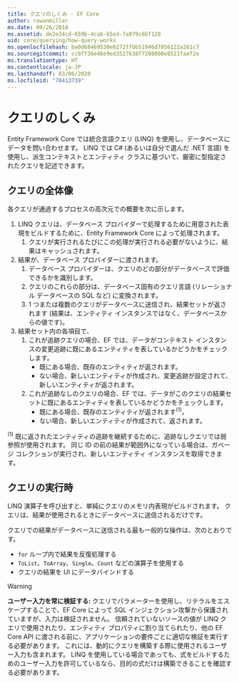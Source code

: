 ```yaml
---
title: クエリのしくみ - EF Core
author: rowanmiller
ms.date: 09/26/2018
ms.assetid: de2e34cd-659b-4cab-b5ed-7a979c6bf120
uid: core/querying/how-query-works
ms.openlocfilehash: ba0d68469530e6272ffbb51946d7856122a261c7
ms.sourcegitcommit: cc0ff36e46e9ed3527638f7208000e8521faef2e
ms.translationtype: HT
ms.contentlocale: ja-JP
ms.lasthandoff: 03/06/2020
ms.locfileid: "78413739"
---
```

# <a name="how-queries-work"></a>クエリのしくみ

Entity Framework Core では統合言語クエリ (LINQ) を使用し、データベースにデータを問い合わせます。 LINQ では C# (あるいは自分で選んだ .NET 言語) を使用し、派生コンテキストとエンティティ クラスに基づいて、厳密に型指定されたクエリを記述できます。

## <a name="the-life-of-a-query"></a>クエリの全体像

各クエリが通過するプロセスの高次元での概要を次に示します。

1. LINQ クエリは、データベース プロバイダーで処理するために用意された表現をビルドするために、Entity Framework Core によって処理されます。
   1. クエリが実行されるたびにこの処理が実行される必要がないように、結果はキャッシュされます。
2. 結果が、データベース プロバイダーに渡されます。
   1. データベース プロバイダーは、クエリのどの部分がデータベースで評価できるかを識別します。
   2. クエリのこれらの部分は、データベース固有のクエリ言語 (リレーショナル データベースの SQL など) に変換されます。
   3. 1 つまたは複数のクエリがデータべースに送信され、結果セットが返されます (結果は、エンティティ インスタンスではなく、データベースからの値です)。
3. 結果セット内の各項目で、
   1. これが追跡クエリの場合、EF では、データがコンテキスト インスタンスの変更追跡に既にあるエンティティを表しているかどうかをチェックします。
      * 既にある場合、既存のエンティティが返されます。
      * ない場合、新しいエンティティが作成され、変更追跡が設定されて、新しいエンティティが返されます。
   2. これが追跡なしのクエリの場合、EF では、データがこのクエリの結果セットに既にあるエンティティを表しているかどうかをチェックします。
      * 既にある場合、既存のエンティティが返されます<sup>(1)</sup>。
      * ない場合、新しいエンティティが作成されて、返されます。

<sup>(1)</sup> 既に返されたエンティティの追跡を継続するために、追跡なしクエリでは弱参照が使用されます。 同じ ID の前の結果が範囲外になっている場合は、ガベージ コレクションが実行され、新しいエンティティ インスタンスを取得できます。

## <a name="when-queries-are-executed"></a>クエリの実行時

LINQ 演算子を呼び出すと、単純にクエリのメモリ内表現がビルドされます。 クエリは、結果が使用されるときにデータベースに送信されるだけです。

クエリでの結果がデータベースに送信される最も一般的な操作は、次のとおりです。

* `for` ループ内で結果を反復処理する
* `ToList`、`ToArray`、`Single`、`Count` などの演算子を使用する
* クエリの結果を UI にデータバインドする

> [!WARNING]  
> **ユーザー入力を常に検証する:** クエリでパラメーターを使用し、リテラルをエスケープすることで、EF Core によって SQL インジェクション攻撃から保護されていますが、入力は検証されません。 信頼されていないソースの値が LINQ クエリで使用されたり、エンティティ プロパティに割り当てられたり、他の EF Core API に渡される前に、アプリケーションの要件ごとに適切な検証を実行する必要があります。 これには、動的にクエリを構築する際に使用されるユーザー入力も含まれます。 LINQ を使用している場合であっても、式をビルドするためのユーザー入力を許可しているなら、目的の式だけは構築できることを確認する必要があります。
